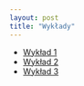 ```yaml
---
layout: post
title: "Wykłady"
---
```


- [Wykład 1](lectures/msi_lecture_2.pdf)
- [Wykład 2](lectures/msi_lecture_3.pdf)
- [Wykład 3](lectures/msi-regression.pdf)
